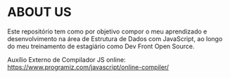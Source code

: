 # ABOUT US #
Este repositório tem como por objetivo compor o meu aprendizado e desenvolvimento na área de Estrutura de Dados com JavaScript, ao longo do meu treinamento de estagiário como Dev Front Open Source.

Auxílio Externo de Compilador JS online: https://www.programiz.com/javascript/online-compiler/
